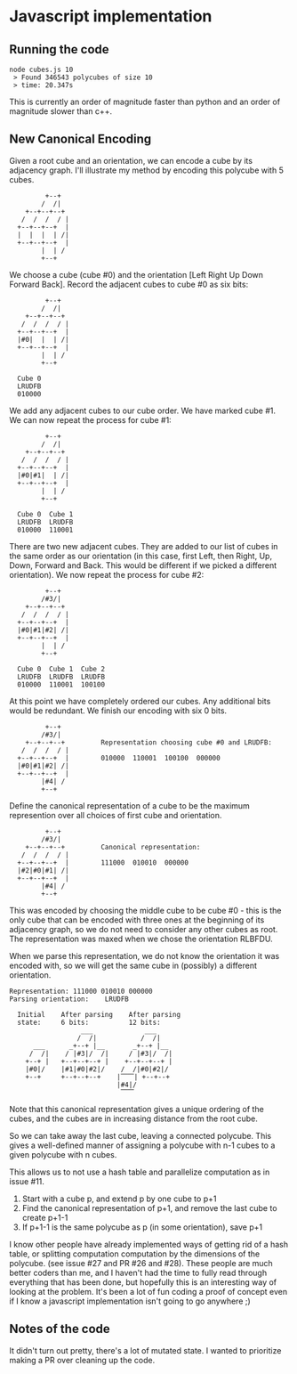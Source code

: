 # Javascript implementation

## Running the code

```
node cubes.js 10
 > Found 346543 polycubes of size 10
 > time: 20.347s
```

This is currently an order of magnitude faster than python and an order of magnitude slower than c++.

## New Canonical Encoding

Given a root cube and an orientation, we can encode a cube by its adjacency graph.  I'll illustrate my method by encoding this polycube with 5 cubes.

```
         +--+
        /  /|
    +--+--+--+
   /  /  /  / |
  +--+--+--+  |
  |  |  |  | /|
  +--+--+--+  |
        |  | /
        +--+
```

We choose a cube (cube #0) and the orientation [Left Right Up Down Forward Back].  Record the adjacent cubes to cube #0 as six bits:

```
         +--+
        /  /|
    +--+--+--+
   /  /  /  / |
  +--+--+--+  |
  |#0|  |  | /|
  +--+--+--+  |
        |  | /
        +--+

  Cube 0
  LRUDFB
  010000
```

We add any adjacent cubes to our cube order.  We have marked cube #1.  We can now repeat the process for cube #1:

```
         +--+
        /  /|
    +--+--+--+
   /  /  /  / |
  +--+--+--+  |
  |#0|#1|  | /|
  +--+--+--+  |
        |  | /
        +--+

  Cube 0  Cube 1
  LRUDFB  LRUDFB
  010000  110001
```

There are two new adjacent cubes.  They are added to our list of cubes in the same order as our orientation (in this case, first Left, then Right, Up, Down, Forward and Back.  This would be different if we picked a different orientation).  We now repeat the process for cube #2:

```
         +--+
        /#3/|
    +--+--+--+
   /  /  /  / |
  +--+--+--+  |
  |#0|#1|#2| /|
  +--+--+--+  |
        |  | /
        +--+

  Cube 0  Cube 1  Cube 2
  LRUDFB  LRUDFB  LRUDFB
  010000  110001  100100
```

At this point we have completely ordered our cubes.  Any additional bits would be redundant.  We finish our encoding with six 0 bits.

```
         +--+
        /#3/|
    +--+--+--+         Representation choosing cube #0 and LRUDFB:
   /  /  /  / |
  +--+--+--+  |        010000  110001  100100  000000
  |#0|#1|#2| /|
  +--+--+--+  |
        |#4| /
        +--+
```

Define the canonical representation of a cube to be the maximum represention over all choices of first cube and orientation.

```
         +--+
        /#3/|
    +--+--+--+         Canonical representation:
   /  /  /  / |
  +--+--+--+  |        111000  010010  000000
  |#2|#0|#1| /|
  +--+--+--+  |
        |#4| /
        +--+
```

This was encoded by choosing the middle cube to be cube #0 - this is the only cube that can be encoded with three ones at the beginning of its adjacency graph, so we do not need to consider any other cubes as root. The representation was maxed when we chose the orientation RLBFDU.

When we parse this representation, we do not know the orientation it was encoded with, so we will get the same cube in (possibly) a different orientation.

```
Representation: 111000 010010 000000
Parsing orientation:    LRUDFB

  Initial    After parsing    After parsing
  state:     6 bits:          12 bits:
                  ___             ___
                 /  /|           /  /|
      ___      _+--+ |__       _+--+ |__
     /  /|    / |#3|/  /|     / |#3|/  /|
    +--+ |   +--+--+--+ |    +--+--+--+ |
    |#0|/    |#1|#0|#2|/    /  /|#0|#2|/
    +--+     +--+--+--+    |⎺⎺| +--+--+
                           |#4|/
                            ⎺⎺
```

Note that this canonical representation gives a unique ordering of the cubes, and the cubes are in increasing distance from the root cube.

So we can take away the last cube, leaving a connected polycube.  This gives a well-defined manner of assigning a polycube with n-1 cubes to a given polycube with n cubes.

This allows us to not use a hash table and parallelize computation as in issue #11.
  1.  Start with a cube p, and extend p by one cube to p+1
  2.  Find the canonical representation of p+1, and remove the last cube to create p+1-1
  3.  If p+1-1 is the same polycube as p (in some orientation), save p+1

I know other people have already implemented ways of getting rid of a hash table, or splitting computation computation by the dimensions of the polycube.  (see issue #27 and PR #26 and #28).  These people are much better coders than me, and I haven't had the time to fully read through everything that has been done, but hopefully this is an interesting way of looking at the problem.  It's been a lot of fun coding a proof of concept even if I know a javascript implementation isn't going to go anywhere ;)

## Notes of the code

It didn't turn out pretty, there's a lot of mutated state.  I wanted to prioritize making a PR over cleaning up the code.


